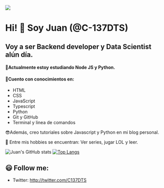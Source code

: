 ![](https://miro.medium.com/max/3200/1*OF0xEMkWBv-69zvmNs6RDQ.gif)
# Hi! 👋 Soy Juan (@C-137DTS)
## Voy a ser Backend developer y Data Scientist alún día.

#### 🦾Actualmente estoy estudiando Node JS y Python.
#### 🧐Cuento con conocimientos en:
* HTML
* CSS
* JavaScript
* Typescript
* Python
* Git y GitHub
* Terminal y linea de comandos

😎Además, creo tutoriales sobre Javascript y Python en mi blog personal.

🧑 Entre mis hobbies se encuentran: Ver series, jugar LOL y leer.

![Juan's GitHub stats](https://github-readme-stats.vercel.app/api?username=C-137DTS&hide=contribs,prs&theme=buefy&show_icons=true) [![Top Langs](https://github-readme-stats.vercel.app/api/top-langs/?username=C-137DTS&layout=compact&theme=buefy)](https://github.com/majoledesma/github-readme-stats)

## 😃 Follow me:
*  Twitter: http://twitter.com/C137DTS 
